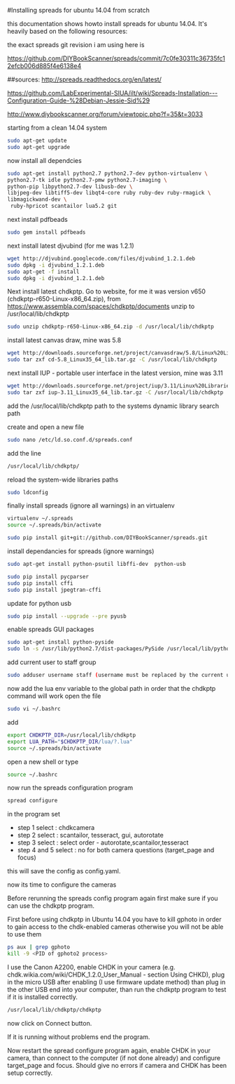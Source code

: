 #Installing spreads for ubuntu 14.04 from scratch

this documentation shows howto install spreads for ubuntu 14.04. It's heavily based on the following resources:

the exact spreads git revision i am using here is

https://github.com/DIYBookScanner/spreads/commit/7c0fe30311c36735fc12efcb006d885f4e6138e4

##sources:
http://spreads.readthedocs.org/en/latest/

https://github.com/LabExperimental-SIUA/ilt/wiki/Spreads-Installation---Configuration-Guide-%28Debian-Jessie-Sid%29

http://www.diybookscanner.org/forum/viewtopic.php?f=35&t=3033


starting from a clean 14.04 system

```bash
sudo apt-get update
sudo apt-get upgrade	
```


now install all dependcies

```bash
sudo apt-get install python2.7 python2.7-dev python-virtualenv \
python2.7-tk idle python2.7-pmw python2.7-imaging \
python-pip libpython2.7-dev libusb-dev \
libjpeg-dev libtiff5-dev libqt4-core ruby ruby-dev ruby-rmagick \
libmagickwand-dev \
 ruby-hpricot scantailor lua5.2 git 
```

next install pdfbeads

```bash
sudo gem install pdfbeads
```

next install latest djvubind (for me was 1.2.1)

```bash
wget http://djvubind.googlecode.com/files/djvubind_1.2.1.deb
sudo dpkg -i djvubind_1.2.1.deb
sudo apt-get -f install
sudo dpkg -i djvubind_1.2.1.deb
```

Next install latest chdkptp. Go to website, for me it was version v650 (chdkptp-r650-Linux-x86_64.zip), from https://www.assembla.com/spaces/chdkptp/documents
unzip to /usr/local/lib/chdkptp

```bash
sudo unzip chdkptp-r650-Linux-x86_64.zip -d /usr/local/lib/chdkptp
```

install latest canvas draw, mine was 5.8
```bash
wget http://downloads.sourceforge.net/project/canvasdraw/5.8/Linux%20Libraries/cd-5.8_Linux35_64_lib.tar.gz
sudo tar zxf cd-5.8_Linux35_64_lib.tar.gz -C /usr/local/lib/chdkptp
```

next install IUP - portable user interface in the latest version, mine was 3.11
```bash
wget http://downloads.sourceforge.net/project/iup/3.11/Linux%20Libraries/iup-3.11_Linux35_64_lib.tar.gz
sudo tar zxf iup-3.11_Linux35_64_lib.tar.gz -C /usr/local/lib/chdkptp
```
add the /usr/local/lib/chdkptp path to the systems dynamic library search path

create and open a new file
```bash
sudo nano /etc/ld.so.conf.d/spreads.conf
```
add the line
```bash
/usr/local/lib/chdkptp/
```
reload the system-wide libraries paths
```bash
sudo ldconfig
```

finally install spreads (ignore all warnings) in an virtualenv

```bash
virtualenv ~/.spreads
source ~/.spreads/bin/activate
```

```bash
sudo pip install git+git://github.com/DIYBookScanner/spreads.git
```

install dependancies for spreads (ignore warnings)
```bash
sudo apt-get install python-psutil libffi-dev  python-usb
```

```bash
sudo pip install pycparser
sudo pip install cffi
sudo pip install jpegtran-cffi

```
update for python usb
```bash
sudo pip install --upgrade --pre pyusb
```

enable spreads GUI packages

```bash
sudo apt-get install python-pyside
sudo ln -s /usr/lib/python2.7/dist-packages/PySide /usr/local/lib/python2.7/site-packages/PySide
```

add current user to staff group

```bash
sudo adduser username staff (username must be replaced by the current username)
```

now add the lua env variable to the global path in order that the chdkptp command will work
open the file 
```bash
sudo vi ~/.bashrc 
```
add
```bash
export CHDKPTP_DIR=/usr/local/lib/chdkptp
export LUA_PATH="$CHDKPTP_DIR/lua/?.lua"
source ~/.spreads/bin/activate
```

open a new shell or type 
```bash
source ~/.bashrc
```

now run the spreads configuration program

```sh
spread configure
```
in the program set

* step 1 select : chdkcamera
* step 2 select : scantailor, tesseract, gui, autorotate
* step 3 select : select order - autorotate,scantailor,tesseract 
* step 4 and 5 select : no for both camera questions (target_page and focus)

this will save the config as config.yaml.

now its time to configure the cameras

Before rerunning the spreads config program again first make sure if you can use the 
chdkptp program.

First before using chdkptp in Ubuntu 14.04 you have to kill gphoto in order to gain access to the chdk-enabled cameras otherwise you will not be able to use them
```bash
ps aux | grep gphoto
kill -9 <PID of gphoto2 process>
```

I use the Canon A2200, enable CHDK in your camera 
(e.g. chdk.wikia.com/wiki/CHDK_1.2.0_User_Manual - section Using CHKD), plug in the micro USB after 
enabling (I use firmware update method) than plug in the other USB end into your computer, than run the
chdkptp program to test if it is installed correctly.

```bash
/usr/local/lib/chdkptp/chdkptp
```
now click on Connect button.

If it is running without problems end the program.

Now restart the spread configure program again, enable CHDK in your camera, than connect to the computer
 (if not done already) and configure target_page and focus. Should give no errors if camera and CHDK has been 
setup correctly.
